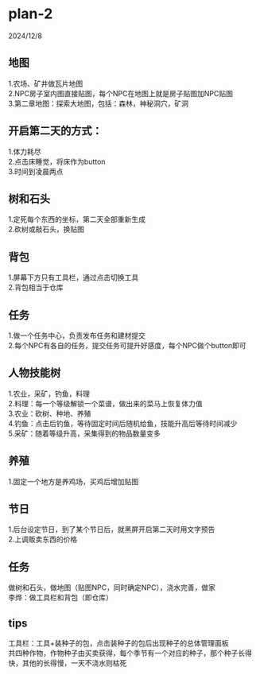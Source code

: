 # plan-2
2024/12/8  
## 地图  
1.农场、矿井做瓦片地图  
2.NPC房子室内图直接贴图，每个NPC在地图上就是房子贴图加NPC贴图  
3.第二章地图：探索大地图，包括：森林，神秘洞穴，矿洞   
## 开启第二天的方式：  
1.体力耗尽  
2.点击床睡觉，将床作为button  
3.时间到凌晨两点  
## 树和石头  
1.定死每个东西的坐标，第二天全部重新生成  
2.砍树或敲石头，换贴图  
## 背包  
1.屏幕下方只有工具栏，通过点击切换工具  
2.背包相当于仓库  
## 任务  
1.做一个任务中心，负责发布任务和建材提交  
2.每个NPC有各自的任务，提交任务可提升好感度，每个NPC做个button即可  
## 人物技能树  
1.农业，采矿，钓鱼，料理  
2.料理：每一个等级解锁一个菜谱，做出来的菜马上恢复体力值  
3.农业：砍树、种地、养殖  
4.钓鱼：点击后钓鱼，等待固定时间后随机给鱼，技能升高后等待时间减少  
5.采矿：随着等级升高，采集得到的物品数量变多  
## 养殖  
1.固定一个地方是养鸡场，买鸡后增加贴图  
## 节日  
1.后台设定节日，到了某个节日后，就黑屏开启第二天时用文字预告    
2.上调贩卖东西的价格  
## 任务  
做树和石头，做地图（贴图NPC，同时确定NPC），浇水完善，做家  
李烨：做工具栏和背包（即仓库）  
## tips  
工具栏：工具+装种子的包，点击装种子的包后出现种子的总体管理面板  
共四种作物，作物种子由买卖获得，每个季节有一个对应的种子，那个种子长得快，其他的长得慢，一天不浇水则枯死    
